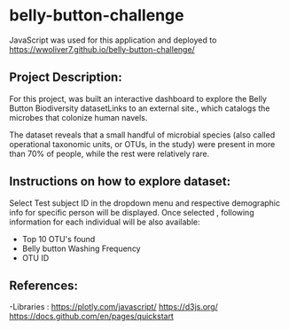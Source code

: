 # belly-button-challenge
JavaScript was used for this application and deployed to https://wwoliver7.github.io/belly-button-challenge/

## Project Description:

 For this project, was built an interactive dashboard to explore the Belly Button Biodiversity datasetLinks to an external site., which catalogs the microbes that colonize human navels.

The dataset reveals that a small handful of microbial species (also called operational taxonomic units, or OTUs, in the study) were present in more than 70% of people, while the rest were relatively rare.

## Instructions on how to explore dataset:

Select Test subject ID in the dropdown menu and respective demographic info for specific person will be displayed. Once selected , following information for each individual will be also available:

- Top 10 OTU's found
- Belly button Washing Frequency
- OTU ID


## References:

-Libraries : 
https://plotly.com/javascript/
https://d3js.org/
https://docs.github.com/en/pages/quickstart


